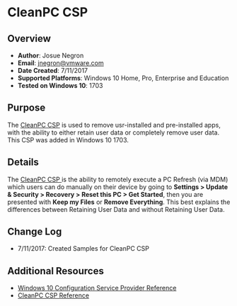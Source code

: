 # CleanPC CSP

## Overview
- **Author**: Josue Negron
- **Email**: jnegron@vmware.com
- **Date Created**: 7/11/2017
- **Supported Platforms**: Windows 10 Home, Pro, Enterprise and Education
- **Tested on Windows 10**: 1703

## Purpose 
The [CleanPC CSP](https://docs.microsoft.com/en-us/windows/client-management/mdm/cleanpc-csp) is used to remove usr-installed and pre-installed apps, with the ability to either retain user data or completely remove user data. This CSP was added in Windows 10 1703. 

## Details
The [CleanPC CSP ](https://docs.microsoft.com/en-us/windows/client-management/mdm/cleanpc-csp) is the ability to remotely execute a PC Refresh (via MDM) which users can do manually on their device by going to **Settings > Update & Security > Recovery > Reset this PC > Get Started**, then you are presented with **Keep my Files** or **Remove Everything**. This best explains the differences between Retaining User Data and without Retaining User Data. 


## Change Log
- 7/11/2017: Created Samples for CleanPC CSP


## Additional Resources
* [Windows 10 Configuration Service Provider Reference](http://aka.ms/CSPList)
* [CleanPC CSP Reference](https://docs.microsoft.com/en-us/windows/client-management/mdm/cleanpc-csp)
